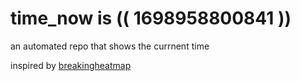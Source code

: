 # time_now is (( 1698958800841 ))

an automated repo that shows the currnent time

inspired by [breakingheatmap](https://github.com/breakingheatmap/breakingheatmap)